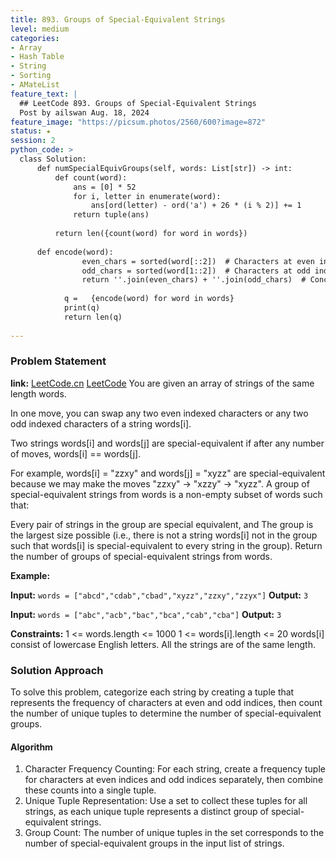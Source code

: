 ```yaml
---
title: 893. Groups of Special-Equivalent Strings
level: medium
categories:
- Array
- Hash Table
- String
- Sorting
- AMateList
feature_text: |
  ## LeetCode 893. Groups of Special-Equivalent Strings
  Post by ailswan Aug. 18, 2024
feature_image: "https://picsum.photos/2560/600?image=872"
status: ★
session: 2
python_code: >
  class Solution:
      def numSpecialEquivGroups(self, words: List[str]) -> int:
          def count(word):
              ans = [0] * 52
              for i, letter in enumerate(word):
                  ans[ord(letter) - ord('a') + 26 * (i % 2)] += 1
              return tuple(ans)
          
          return len({count(word) for word in words})
          
      def encode(word):
                even_chars = sorted(word[::2])  # Characters at even indices
                odd_chars = sorted(word[1::2])  # Characters at odd indices
                return ''.join(even_chars) + ''.join(odd_chars)  # Concatenate the sorted characters
            
            q =   {encode(word) for word in words}
            print(q)
            return len(q)
       
---
```


### Problem Statement
**link:**
[LeetCode.cn](https://leetcode.cn/problems/groups-of-special-equivalent-strings/)
[LeetCode](https://leetcode.com/groups-of-special-equivalent-strings/)
You are given an array of strings of the same length words.

In one move, you can swap any two even indexed characters or any two odd indexed characters of a string words[i].

Two strings words[i] and words[j] are special-equivalent if after any number of moves, words[i] == words[j].

For example, words[i] = "zzxy" and words[j] = "xyzz" are special-equivalent because we may make the moves "zzxy" -> "xzzy" -> "xyzz".
A group of special-equivalent strings from words is a non-empty subset of words such that:

Every pair of strings in the group are special equivalent, and
The group is the largest size possible (i.e., there is not a string words[i] not in the group such that words[i] is special-equivalent to every string in the group).
Return the number of groups of special-equivalent strings from words.


**Example:**

**Input:** `words = ["abcd","cdab","cbad","xyzz","zzxy","zzyx"]`
**Output:** `3`

**Input:** `words = ["abc","acb","bac","bca","cab","cba"]`
**Output:** `3`

**Constraints:**
1 <= words.length <= 1000
1 <= words[i].length <= 20
words[i] consist of lowercase English letters.
All the strings are of the same length.
 
### Solution Approach
To solve this problem, categorize each string by creating a tuple that represents the frequency of characters at even and odd indices, then count the number of unique tuples to determine the number of special-equivalent groups.

#### Algorithm
1. Character Frequency Counting: For each string, create a frequency tuple for characters at even indices and odd indices separately, then combine these counts into a single tuple.
2. Unique Tuple Representation: Use a set to collect these tuples for all strings, as each unique tuple represents a distinct group of special-equivalent strings.
3. Group Count: The number of unique tuples in the set corresponds to the number of special-equivalent groups in the input list of strings.